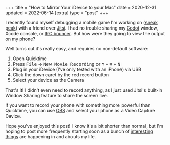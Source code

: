+++
title = "How to Mirror Your iDevice to your Mac"
date = 2020-12-31
updated = 2022-06-14
[extra]
type = "post"
+++

I recently found myself debugging a mobile game I'm working on ([sneak
peak]) with a friend over [Jitsi]. I had no trouble sharing my [Godot]
window, Xcode console, or [IRC bouncer]. But how were they going to view
the output on my phone?

<!-- more -->

Well turns out it's really easy, and requires no non-default software:

1. Open Quicktime
2. Press <kbd>File</kbd> -> <kbd>New Movie Recording</kbd> or
<kbd>⌥</kbd> + <kbd>⌘</kbd> + <kbd>N</kbd>
3. Plug in your iDevice (I've only tested with an iPhone) via USB
4. Click the down caret by the red record button
5. Select your device as the Camera

That's it! I didn't even need to record anything, as I just used Jitsi's
built-in Window Sharing feature to share the screen live.

If you want to record your phone with something more powerful than
Quicktime, you can use [OBS] and select your phone as a Video Capture
Device.

Hope you've enjoyed this post! I know it's a bit shorter than normal,
but I'm hoping to post more frequently starting soon as a bunch of
[interesting] [things] are happening in and abouts my life.

[sneak peak]: https://git.figbert.com/sevivon/
[Jitsi]: https://jitsi.org/
[Godot]: https://godotengine.org/
[IRC bouncer]: https://thelounge.chat/
[OBS]: https://obsproject.com/
[interesting]: https://remarkable.com/
[things]: https://www.cyberpunk.net/
